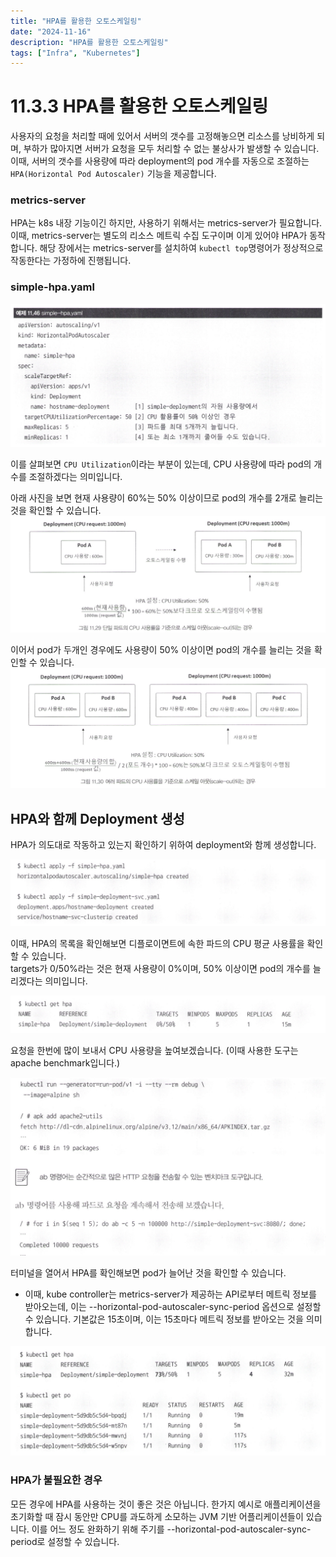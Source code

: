 ```yaml
---
title: "HPA를 활용한 오토스케일링"
date: "2024-11-16"
description: "HPA를 활용한 오토스케일링"
tags: ["Infra", "Kubernetes"]
---
```


# 11.3.3 HPA를 활용한 오토스케일링

사용자의 요청을 처리할 때에 있어서 서버의 갯수를 고정해놓으면 리소스를 낭비하게 되며, 부하가 많아지면 서버가 요청을 모두 처리할 수 없는 불상사가 발생할 수 있습니다.   
이때, 서버의 갯수를 사용량에 따라 deployment의 pod 개수를 자동으로 조절하는 `HPA(Horizontal Pod Autoscaler)` 기능을 제공합니다.

### metrics-server
HPA는 k8s 내장 기능이긴 하지만, 사용하기 위해서는 metrics-server가 필요합니다. 이때, metrics-server는 별도의 리소스 메트릭 수집 도구이며 이게 있어야 HPA가 동작합니다. 해당 장에서는 metrics-server를 설치하여 `kubectl top`명령어가 정상적으로 작동한다는 가정하에 진행됩니다.

### simple-hpa.yaml
![1](../../../images/infra/kube/24-2study/11.3/3.1.png)

이를 살펴보면 `CPU Utilization`이라는 부분이 있는데, CPU 사용량에 따라 pod의 개수를 조절하겠다는 의미입니다.

아래 사진을 보면 현재 사용량이 60%는 50% 이상이므로 pod의 개수를 2개로 늘리는 것을 확인할 수 있습니다.  
![3.2](../../../images/infra/kube/24-2study/11.3/3.2.png)


이어서 pod가 두개인 경우에도 사용량이 50% 이상이면 pod의 개수를 늘리는 것을 확인할 수 있습니다.
![3.3](../../../images/infra/kube/24-2study/11.3/3.3.png)

## HPA와 함께 Deployment 생성
HPA가 의도대로 작동하고 있는지 확인하기 위하여 deployment와 함께 생성합니다.

![4](../../../images/infra/kube/24-2study/11.3/3.4.png)

이때, HPA의 목록을 확인해보면 디플로이면트에 속한 파드의 CPU 평균 사용률을 확인할 수 있습니다.   
targets가 0/50%라는 것은 현재 사용량이 0%이며, 50% 이상이면 pod의 개수를 늘리겠다는 의미입니다.

![3.5](../../../images/infra/kube/24-2study/11.3/3.5.png)

요청을 한번에 많이 보내서 CPU 사용량을 높여보겠습니다. (이때 사용한 도구는 apache benchmark입니다.)

![3.6](../../../images/infra/kube/24-2study/11.3/3.6.png)

터미널을 열어서 HPA를 확인해보면 pod가 늘어난 것을 확인할 수 있습니다.

- 이때, kube controller는 metrics-server가 제공하는 API로부터 메트릭 정보를 받아오는데, 이는 --horizontal-pod-autoscaler-sync-period 옵션으로 설정할 수 있습니다. 기본값은 15초이며, 이는 15초마다 메트릭 정보를 받아오는 것을 의미합니다.

![3.7](../../../images/infra/kube/24-2study/11.3/3.7.png)


### HPA가 불필요한 경우
모든 경우에 HPA를 사용하는 것이 좋은 것은 아닙니다. 한가지 예시로 애플리케이션을 초기화할 때 잠시 동안만 CPU를 과도하게 소모하는 JVM 기반 어플리케이션들이 있습니다. 이를 어느 정도 완화하기 위해 주기를 --horizontal-pod-autoscaler-sync-period로 설정할 수 있습니다.

